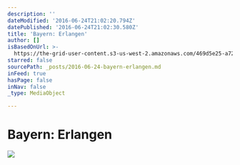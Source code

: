 ```yaml
---
description: ''
dateModified: '2016-06-24T21:02:20.794Z'
datePublished: '2016-06-24T21:02:30.580Z'
title: 'Bayern: Erlangen'
author: []
isBasedOnUrl: >-
  https://the-grid-user-content.s3-us-west-2.amazonaws.com/469d5e25-a720-4781-8542-2ba10a938cf8.jpg
starred: false
sourcePath: _posts/2016-06-24-bayern-erlangen.md
inFeed: true
hasPage: false
inNav: false
_type: MediaObject

---
```

# Bayern: Erlangen
![](https://the-grid-user-content.s3-us-west-2.amazonaws.com/469d5e25-a720-4781-8542-2ba10a938cf8.jpg)